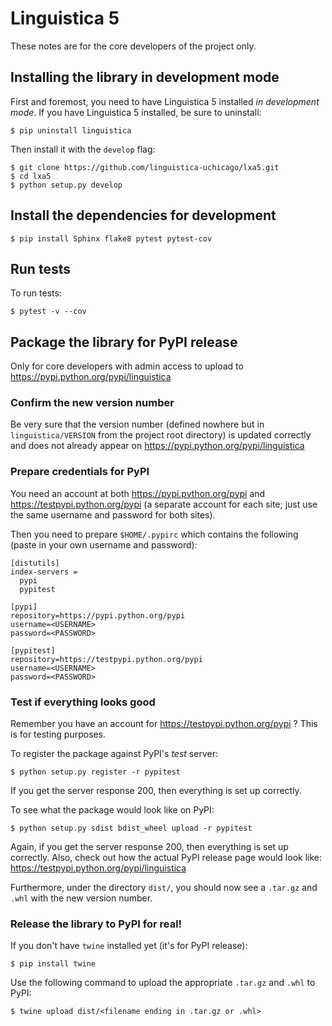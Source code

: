# Linguistica 5

These notes are for the core developers of the project only.

## Installing the library in development mode


First and foremost, you need to have Linguistica 5 installed *in development mode*.
If you have Linguistica 5 installed, be sure to uninstall:

```
$ pip uninstall linguistica
```

Then install it with the `develop` flag:

```
$ git clone https://github.com/linguistica-uchicago/lxa5.git
$ cd lxa5
$ python setup.py develop
```

## Install the dependencies for development

```
$ pip install Sphinx flake8 pytest pytest-cov
```

## Run tests

To run tests:

```
$ pytest -v --cov
```

## Package the library for PyPI release

Only for core developers with admin access to upload to https://pypi.python.org/pypi/linguistica

### Confirm the new version number

Be very sure that the version number (defined nowhere but in `linguistica/VERSION` from the project root directory)
is updated correctly and does not already appear on https://pypi.python.org/pypi/linguistica

### Prepare credentials for PyPI

You need an account at both https://pypi.python.org/pypi and https://testpypi.python.org/pypi
(a separate account for each site; just use the same username and password for both sites).

Then you need to prepare `$HOME/.pypirc` which contains the following (paste in your own username and password):

```
[distutils]
index-servers =
  pypi
  pypitest

[pypi]
repository=https://pypi.python.org/pypi
username=<USERNAME>
password=<PASSWORD>

[pypitest]
repository=https://testpypi.python.org/pypi
username=<USERNAME>
password=<PASSWORD>
```

### Test if everything looks good

Remember you have an account for https://testpypi.python.org/pypi ?
This is for testing purposes.

To register the package against PyPI's *test* server: 

```
$ python setup.py register -r pypitest
```

If you get the server response 200, then everything is set up correctly.


To see what the package would look like on PyPI:

```
$ python setup.py sdist bdist_wheel upload -r pypitest
```

Again, if you get the server response 200, then everything is set up correctly.
Also, check out how the actual PyPI release page would look like: https://testpypi.python.org/pypi/linguistica

Furthermore, under the directory `dist/`, you should now see a `.tar.gz` and `.whl` with the new version number.

### Release the library to PyPI for real!

If you don't have `twine` installed yet (it's for PyPI release):

```
$ pip install twine
```

Use the following command to upload the appropriate `.tar.gz` and `.whl` to PyPI:

```
$ twine upload dist/<filename ending in .tar.gz or .whl>
```
